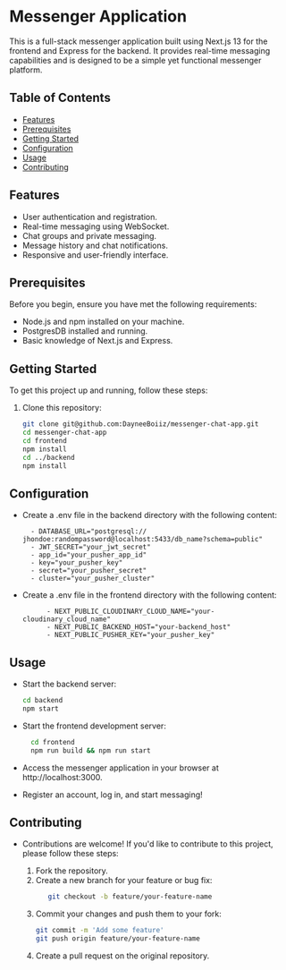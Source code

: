 # Messenger Application

This is a full-stack messenger application built using Next.js 13 for the frontend and Express for the backend. It provides real-time messaging capabilities and is designed to be a simple yet functional messenger platform.

## Table of Contents

- [Features](#features)
- [Prerequisites](#prerequisites)
- [Getting Started](#getting-started)
- [Configuration](#configuration)
- [Usage](#usage)
- [Contributing](#contributing)

## Features

- User authentication and registration.
- Real-time messaging using WebSocket.
- Chat groups and private messaging.
- Message history and chat notifications.
- Responsive and user-friendly interface.

## Prerequisites

Before you begin, ensure you have met the following requirements:

- Node.js and npm installed on your machine.
- PostgresDB installed and running.
- Basic knowledge of Next.js and Express.

## Getting Started

To get this project up and running, follow these steps:

1. Clone this repository:

   ```bash
   git clone git@github.com:DayneeBoiiz/messenger-chat-app.git
   cd messenger-chat-app
   cd frontend
   npm install
   cd ../backend
   npm install
   ```

## Configuration

- Create a .env file in the backend directory with the following content:

        - DATABASE_URL="postgresql://       jhondoe:randompassword@localhost:5433/db_name?schema=public"
        - JWT_SECRET="your_jwt_secret"
        - app_id="your_pusher_app_id"
        - key="your_pusher_key"
        - secret="your_pusher_secret"
        - cluster="your_pusher_cluster"

- Create a .env file in the frontend directory with the following content:

            - NEXT_PUBLIC_CLOUDINARY_CLOUD_NAME="your-cloudinary_cloud_name"
            - NEXT_PUBLIC_BACKEND_HOST="your-backend_host"
            - NEXT_PUBLIC_PUSHER_KEY="your_pusher_key"

## Usage

- Start the backend server:

  ```bash
  cd backend
  npm start
  ```

- Start the frontend development server:

  ```bash
    cd frontend
    npm run build && npm run start
  ```

- Access the messenger application in your browser at http://localhost:3000.

- Register an account, log in, and start messaging!

## Contributing

- Contributions are welcome! If you'd like to contribute to this project, please follow these steps:

  1. Fork the repository.
  2. Create a new branch for your feature or bug fix:
     ```bash
        git checkout -b feature/your-feature-name
     ```
  3. Commit your changes and push them to your fork:
     ```bash
     git commit -m 'Add some feature'
     git push origin feature/your-feature-name
     ```
  4. Create a pull request on the original repository.
